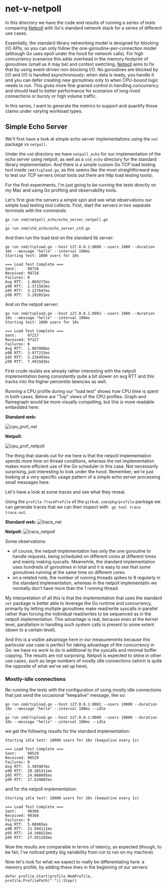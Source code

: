 # net-v-netpoll

In this directory we have the code and results of running a series of tests comparing [Netpoll](https://github.com/cloudwego/netpoll) with Go's standard network stack for a series of different use cases.

Essentially, the standard library networking model is designed for blocking I/O APIs, so you can only follow the one-goroutine-per-connection model (although Go uses epoll under the hood for network calls). For high concurrency scenarios this adds overhead in the memory footprint of goroutines (small as it may be) and context switching. [Netpoll](https://github.com/cloudwego/netpoll) aims to fix that by using event-driven non-blocking I/O. No goroutines are blocked by I/O and I/O is handled asynchronously: when data is ready, you handle it and you can defer creating new goroutines only to when CPU-bound logic needs to run. This gives more fine grained control in handling concurrency and should lead to better performance for scenarios of long-lived connections or bursty or high volume traffic.

In this series, I want to generate the metrics to support and quantify those claims under varying workload types.

## Simple Echo Server

We'll first have a look at simple echo server implementations using the `net` package vs `netpoll`.

Under the `cmd` directory we have `netpoll_echo` for our implementation of the echo server using netpoll, as well as a `std_echo` directory for the standard library implementation. And there is a simple custom Go TCP load testing tool inside `cmd/tcpload.go`, as this seems like the most straightforward way to test our TCP servers (most tools out there are http load testing tools).

For the first experiments, I'm just going to be running the tests directly on my Mac and using Go profiling and observability tools.

Let's first give the servers a simple spin and see what observations our simple load testing tool collects. First, start the servers in two separate terminals with the commands:

```
go run cmd/netpoll_echo/echo_server_netpoll.go
...
go run cmd/std_echo/echo_server_std.go
```

And then run the load test on the standard lib server:

```
go run cmd/tcpload.go --host 127.0.0.1:8080 --users 1000 --duration 10s --message "hello" --interval 100ms
Starting test: 1000 users for 10s

=== Load Test Complete ===
Sent:     98728
Received: 98728
Failures: 0
Avg RTT:  1.069272ms
p90 RTT:  2.371583ms
p95 RTT:  3.227647ms
p99 RTT:  5.292031ms
```

And on the netpoll server:

```
go run cmd/tcpload.go --host 127.0.0.1:8081 --users 1000 --duration 10s --message "hello" --interval 100ms
Starting test: 1000 users for 10s

=== Load Test Complete ===
Sent:     97227
Received: 97227
Failures: 0
Avg RTT:  1.807808ms
p90 RTT:  3.977215ms
p95 RTT:  5.226495ms
p99 RTT:  7.491583ms
```

First crude reulsts are already rather interesting with the netpoll implementation being consistently quite a bit slower on avg RTT and this tracks into the higher percentile latencies as well.

Running a CPU profile during our "load test" shows how CPU time is spent in both cases. Below are "Top" views of the CPU profiles. Graph and flamegraph would be more visually compelling, but this is more readable embedded here:

**Standard web:**

![cpu_prof_net](assets/cpu_prof_net.png)

**Netpoll:**

![cpu_prof_netpoll](assets/cpu_prof_netpoll.png)

The thing that stands out for me here is that the netpoll implementation spends more time on thread conditions, whereas the net implementation makes more efficient use of the Go scheduler in this case. Not necessarily surprising, just interesting to look under the hood. Remember, we're just looking at a very specific usage pattern of a simple echo server processing small messages here.

Let's have a look at some traces and see what they reveal.

Using the `profile.TraceProfile` of the `github.com/pkg/profile` package we can generate traces that we can then inspect with ` go tool trace trace.out`.

**Standard web:**
![trace_net](assets/trace_net.png)

**Netpoll:**
![trace_netpoll](assets/trace_netpoll.png)

Some observations:

- of course, the netpoll implementation has only the one goroutine to handle requests, being scheduled on different cores at different times and mainly making syscalls. Meanwhile, the standard implementation uses hundreds of goroutines in total and it is easy to see that some goroutines running at the same time on different cores.
- on a related note, the number of running threads spikes to 8 regularly in the standard implementation, whereas in the netpoll implementatin we normally don't have more than the 1 running thread.

My interpretation of all this is that the implementation that uses the standard `net` package is better able to leverage the Go runtime and concurrency, primarily by letting multiple goroutines make read/write syscalls in parallel rather than forcing the individual read/writes to be sequenced as in the netpoll implementation. This advantage is real, because even at the kernel level, parallelism in handling such system calls is present to some extent (down to a certain level).

And this is a visible advantage here in our measurements because this particular use case is perfect for taking advantage of the concurrency in Go: we have no work to do in additional to the syscalls and minimal buffer copying. The results are not surprising. Netpoll is expected to shine in other use cases, such as large numbers of mostly idle connections (which is quite the opposite of what we've set up here).

### Mostly-idle connections

Re-running the tests with the configuration of using mostly idle connections that just send the occasional "keepalive" message, like so:

```
go run cmd/tcpload.go --host 127.0.0.1:8081 --users 10000 --duration 10s --message "hello" --interval 100ms --idle
...
go run cmd/tcpload.go --host 127.0.0.1:8080 --users 10000 --duration 10s --message "hello" --interval 100ms --idle
```

we get the following results for the standard implementation:

```
Starting idle test: 10000 users for 10s (keepalive every 1s)

=== Load Test Complete ===
Sent:     90529
Received: 90529
Failures: 0
Avg RTT:  5.505987ms
p90 RTT:  20.365311ms
p95 RTT:  24.068095ms
p99 RTT:  27.639807ms
```

and for the netpoll implementation:

```
Starting idle test: 10000 users for 10s (keepalive every 1s)

=== Load Test Complete ===
Sent:     90360
Received: 90360
Failures: 0
Avg RTT:  5.08965ms
p90 RTT:  21.594111ms
p95 RTT:  24.346623ms
p99 RTT:  27.951103ms
```

Now the results are comparable in terms of latency, as expected (though, to be fair, I've noticed pretty big variability from run to run on my machine).

Now let's look for what we expect to really be differentiating here: a memory profile, by adding these lines in the beginning of our servers:

```
defer profile.Start(profile.MemProfile, profile.ProfilePath(".")).Stop()
```
